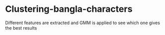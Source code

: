 # Clustering-bangla-characters
Different features are extracted and GMM is applied to see which one gives the best results
